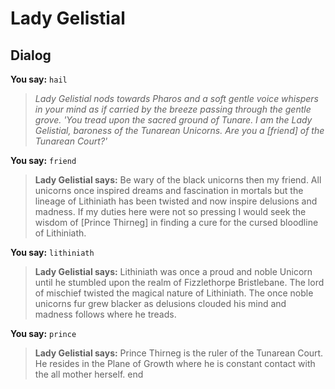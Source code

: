 # Lady Gelistial
## Dialog

**You say:** `hail`



>*Lady Gelistial nods towards Pharos and a soft gentle voice whispers in your mind as if carried by the breeze passing through the gentle grove. 'You tread upon the sacred ground of Tunare. I am the Lady Gelistial, baroness of the Tunarean Unicorns. Are you a [friend] of the Tunarean Court?'*

**You say:** `friend`



>**Lady Gelistial says:** Be wary of the black unicorns then my friend. All unicorns once inspired dreams and fascination in mortals but the lineage of Lithiniath has been twisted and now inspire delusions and madness. If my duties here were not so pressing I would seek the wisdom of [Prince Thirneg] in finding a cure for the cursed bloodline of Lithiniath.

**You say:** `lithiniath`



>**Lady Gelistial says:** Lithiniath was once a proud and noble Unicorn until he stumbled upon the realm of Fizzlethorpe Bristlebane. The lord of mischief twisted the magical nature of Lithiniath. The once noble unicorns fur grew blacker as delusions clouded his mind and madness follows where he treads.

**You say:** `prince`



>**Lady Gelistial says:** Prince Thirneg is the ruler of the Tunarean Court. He resides in the Plane of Growth where he is constant contact with the all mother herself.
end
